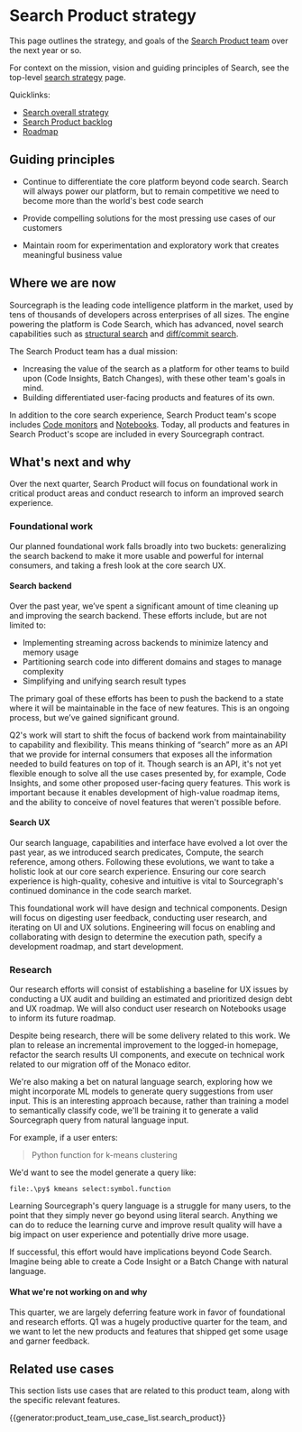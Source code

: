 # Search Product strategy

This page outlines the strategy, and goals of the [Search Product team](../../../../departments/product-engineering/engineering/code-graph/search/product.md) over the next year or so.

For context on the mission, vision and guiding principles of Search, see the top-level [search strategy](index.md) page.

Quicklinks:

- [Search overall strategy](../index.md)
- [Search Product backlog](https://github.com/sourcegraph/sourcegraph/issues?q=is%3Aopen+is%3Aissue+label%3Ateam%2Fsearch-product/)
- [Roadmap](https://github.com/orgs/sourcegraph/projects/214/views/34?filterQuery=owning-org%3A%22Code+Graph%22+type%3ARoadmap+owning-team%3A%22Search+product%22)

## Guiding principles

- Continue to differentiate the core platform beyond code search. Search will always power our platform, but to remain competitive we need to become more than the world's best code search

- Provide compelling solutions for the most pressing use cases of our customers

- Maintain room for experimentation and exploratory work that creates meaningful business value

## Where we are now

Sourcegraph is the leading code intelligence platform in the market, used by tens of thousands of developers across enterprises of all sizes. The engine powering the platform is Code Search, which has advanced, novel search capabilities such as [structural search](https://learn.sourcegraph.com/how-to-use-structural-search-in-sourcegraph) and [diff/commit search](https://sourcegraph.com/notebooks/Tm90ZWJvb2s6MTI=).

The Search Product team has a dual mission:
- Increasing the value of the search as a platform for other teams to build upon (Code Insights, Batch Changes), with these other team's goals in mind.
- Building differentiated user-facing products and features of its own.

In addition to the core search experience, Search Product team's scope includes [Code monitors](https://docs.sourcegraph.com/code_monitoring) and [Notebooks](https://sourcegraph.com/notebooks?tab=explore). Today, all products and features in Search Product's scope are included in every Sourcegraph contract.

## What's next and why

Over the next quarter, Search Product will focus on foundational work in critical product areas and conduct research to inform an improved search experience.

### Foundational work

Our planned foundational work falls broadly into two buckets: generalizing the search backend to make it more usable and powerful for internal consumers, and taking a fresh look at the core search UX.

#### Search backend

Over the past year, we’ve spent a significant amount of time cleaning up and improving the search backend. These efforts include, but are not limited to:

- Implementing streaming across backends to minimize latency and memory usage
- Partitioning search code into different domains and stages to manage complexity
- Simplifying and unifying search result types

The primary goal of these efforts has been to push the backend to a state where it will be maintainable in the face of new features. This is an ongoing process, but we’ve gained significant ground.

Q2's work will start to shift the focus of backend work from maintainability to capability and flexibility. This means thinking of “search” more as an API that we provide for internal consumers that exposes all the information needed to build features on top of it. Though search is an API, it's not yet flexible enough to solve all the use cases presented by, for example, Code Insights, and some other proposed user-facing query features. This work is important because it enables development of high-value roadmap items, and the ability to conceive of novel features that weren't possible before.

#### Search UX

Our search language, capabilities and interface have evolved a lot over the past year, as we introduced search predicates, Compute, the search reference, among others. Following these evolutions, we want to take a holistic look at our core search experience. Ensuring our core search experience is high-quality, cohesive and intuitive is vital to Sourcegraph's continued dominance in the code search market.

This foundational work will have design and technical components. Design will focus on digesting user feedback, conducting user research, and iterating on UI and UX solutions. Engineering will focus on enabling and collaborating with design to determine the execution path, specify a development roadmap, and start development.

### Research

Our research efforts will consist of establishing a baseline for UX issues by conducting a UX audit and building an estimated and prioritized design debt and UX roadmap. We will also conduct user research on Notebooks usage to inform its future roadmap.

Despite being research, there will be some delivery related to this work. We plan to release an incremental improvement to the logged-in homepage, refactor the search results UI components, and execute on technical work related to our migration off of the Monaco editor.

We're also making a bet on natural language search, exploring how we might incorporate ML models to generate query suggestions from user input. This is an interesting approach because, rather than training a model to semantically classify code, we'll be training it to generate a valid Sourcegraph query from natural language input.

For example, if a user enters:

> Python function for k-means clustering

We'd want to see the model generate a query like:

`file:.\py$ kmeans select:symbol.function`

Learning Sourcegraph's query language is a struggle for many users, to the point that they simply never go beyond using literal search. Anything we can do to reduce the learning curve and improve result quality will have a big impact on user experience and potentially drive more usage.

If successful, this effort would have implications beyond Code Search. Imagine being able to create a Code Insight or a Batch Change with natural language.

#### What we're not working on and why

This quarter, we are largely deferring feature work in favor of foundational and research efforts. Q1 was a hugely productive quarter for the team, and we want to let the new products and features that shipped get some usage and garner feedback.

## Related use cases

This section lists use cases that are related to this product team, along with the specific relevant features.

{{generator:product_team_use_case_list.search_product}}
